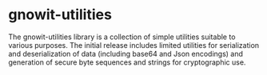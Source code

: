 # gnowit-utilities
The gnowit-utilities library is a collection of simple utilities suitable to various purposes. The initial release includes limited utilities for serialization and deserialization of data (including base64 and Json encodings) and generation of secure byte sequences and strings for cryptographic use.
